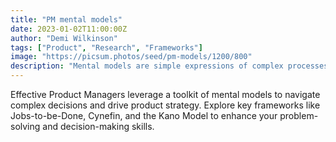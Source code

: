 ```yaml
---
title: "PM mental models"
date: 2023-01-02T11:00:00Z
author: "Demi Wilkinson"
tags: ["Product", "Research", "Frameworks"]
image: "https://picsum.photos/seed/pm-models/1200/800"
description: "Mental models are simple expressions of complex processes or relationships."
---
```


Effective Product Managers leverage a toolkit of mental models to navigate complex decisions and drive product strategy. Explore key frameworks like Jobs-to-be-Done, Cynefin, and the Kano Model to enhance your problem-solving and decision-making skills.